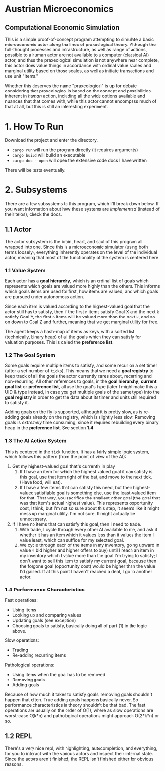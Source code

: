 # Austrian Microeconomics
## Computational Economic Simulation

This is a simple proof-of-concept program attempting to simulate a basic
microeconomic actor along the lines of praxeological theory. Although the
full-thought processes and infrastructure, as well as range of actions, possible
to a human actor are not available to a computer (classical AI) actor, and thus
the praxeological simulation is not anywhere near complete, this actor does
value things in accordance with ordinal value scales and marginal utility based
on those scales, as well as initiate transactions and use unit "items."

Whether this deserves the name "praxeological" is up for debate considering that
praxeological is based on the concept and possibilities inherent in *human*
action, including all the wide options available and nuances that that comes
with, while this actor cannot encompass much of that at all, but this is still
an interesting experiment.

# 1. How To Run

Download the project and enter the directory.

- `cargo run` will run the program directly (it requires arguments)
- `cargo build` will build an executable
- `cargo doc --open` will open the extensive code docs I have written

There will be tests eventually.

# 2. Subsystems

There are a few subsystems to this program, which I'll break down below. If you
want information about how these systems are *implemented* (instead of their
telos), check the docs.

## 1.1 Actor

The actor subsystem is the brain, heart, and soul of this program all wrapped
into one. Since this is a microeconomic simulator (using both terms loosely),
everything inherently operates on the level of the individual actor, meaning
that most of the functionality of the system is centered here.

### 1.1 Value System

Each actor has a **goal hierarchy**, which is an ordinal list of goals which
represents which goals are valued more highly than the others. This informs
which goals items are used for first, how items are valued, and which goals are
pursued under autonomous action.

Since each item is valued according to the highest-valued goal that the actor
still has to satisfy, then if the first `n` items satisfy Goal X and the
next `k` satisfy Goal Y, the first `n` items will be valued more than the next
`k`, and so on down to Goal Z and further, meaning that we get marginal utility
for free.

The agent keeps a hash-map of items as keys, with a sorted list (technically,
binary heap) of all the goals which they can satisfy for valuation purposes.
This is called the **preference list**.

### 1.2 The Goal System

Some goals require multiple items to satisfy, and some recur on a set timer
(after a set number of `tick`s). This means that we need a **goal registry** to
keep track of all the goals the actor currently cares about, recurring and
non-recurring. All other references to goals, in the **goal hierarchy**,
**current goal list** or **preference list**, all use the goal's type (later I
might make this a UID & type instead, in case you get multiple goals of the same
type) into the **goal registry** in order to get the data about its timer and
units still required to satisfy it.

Adding goals on the fly is supported, although it is pretty slow, as is
re-adding goals already on the registry, which is slightly less slow. Removing
goals is *extremely* time consuming, since it requires rebuilding every binary
heap in the **preference list**. See section **1.4**

### 1.3 The AI Action System

This is centered in the `tick` function. It has a fairly simple logic system,
which follows this pattern (from the point of view of the AI):

1. Get my highest-valued goal that's currently in play
    1. If I have an item for which the highest valued goal it can satisfy is
       this goal, use that item right of the bat, and move to the next tick.
       (Have food, will eat).
    1. If I have a few items that can satisfy this need, but their
       highest-valued satisfiable goal is something else, use the least-valued
       item for that. That way, you sacrifice the smallest *other* goal (the
       goal that was that item's actual highest value). This represents
       opportunity cost, I think, but I'm not so sure about this step, it seems
       like it might mess up marginal utility. I'm not sure. It might actually
       be unnecessary.
1. If I have no items that can satisfy this goal, then I need to trade.
    1. With trade, I cycle through every other AI available to me, and ask it
       whether it has an item which it values less than it values the item I
       value least, which can suffice for my selected goal.
    1. We cycle through each of the items in my inventory, going upward in value
       (I bid higher and higher offers to buy) until I reach an item in my
       inventory which I value more than the goal I'm trying to satisfy; I don't
       want to sell this item to satisfy my current goal, because then the
       forgone goal (opportunity cost) would be higher than the value I'd
       gained. If at this point I haven't reached a deal, I go to another actor.
       
### 1.4 Performance Characteristics

Fast operations:

- Using items
- Looking up and comparing values
- Updating goals (see exception)
- Choosing goals to satisfy, basically doing all of part (1) in the logic above.

Slow operations:

- Trading
- Re-adding recurring items

Pathological operations:

- Using items when the goal has to be removed
- Removing goals
- Adding goals

Because of how much it takes to satisfy goals, removing goals shouldn't happen
that often. True adding goals happens basically never. So performance
characteristics in theory shouldn't be that bad. The fast operations are usually
on the order of O(1), where as slow operations are worst-case O(k\*n) and
pathological operations might approach O(2\*k\*n) or so.

## 1.2 REPL

There's a very nice repl, with highlighting, autocompletion, and everything, for
you to interact with the various actors and inspect their internal state. Since
the actors aren't finished, the REPL isn't finished either for obvious reasons.
